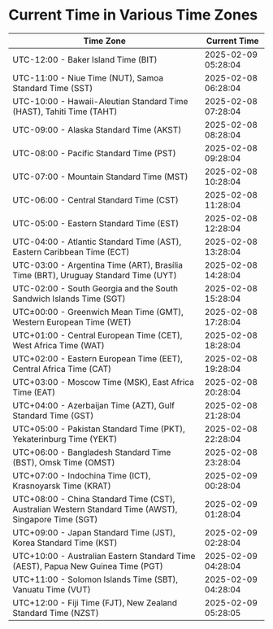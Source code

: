 # Current Time in Various Time Zones

| Time Zone | Current Time |
|-----------|--------------|
| UTC-12:00 - Baker Island Time (BIT) | 2025-02-09 05:28:04 |
| UTC-11:00 - Niue Time (NUT), Samoa Standard Time (SST) | 2025-02-08 06:28:04 |
| UTC-10:00 - Hawaii-Aleutian Standard Time (HAST), Tahiti Time (TAHT) | 2025-02-08 07:28:04 |
| UTC-09:00 - Alaska Standard Time (AKST) | 2025-02-08 08:28:04 |
| UTC-08:00 - Pacific Standard Time (PST) | 2025-02-08 09:28:04 |
| UTC-07:00 - Mountain Standard Time (MST) | 2025-02-08 10:28:04 |
| UTC-06:00 - Central Standard Time (CST) | 2025-02-08 11:28:04 |
| UTC-05:00 - Eastern Standard Time (EST) | 2025-02-08 12:28:04 |
| UTC-04:00 - Atlantic Standard Time (AST), Eastern Caribbean Time (ECT) | 2025-02-08 13:28:04 |
| UTC-03:00 - Argentina Time (ART), Brasília Time (BRT), Uruguay Standard Time (UYT) | 2025-02-08 14:28:04 |
| UTC-02:00 - South Georgia and the South Sandwich Islands Time (SGT) | 2025-02-08 15:28:04 |
| UTC±00:00 - Greenwich Mean Time (GMT), Western European Time (WET) | 2025-02-08 17:28:04 |
| UTC+01:00 - Central European Time (CET), West Africa Time (WAT) | 2025-02-08 18:28:04 |
| UTC+02:00 - Eastern European Time (EET), Central Africa Time (CAT) | 2025-02-08 19:28:04 |
| UTC+03:00 - Moscow Time (MSK), East Africa Time (EAT) | 2025-02-08 20:28:04 |
| UTC+04:00 - Azerbaijan Time (AZT), Gulf Standard Time (GST) | 2025-02-08 21:28:04 |
| UTC+05:00 - Pakistan Standard Time (PKT), Yekaterinburg Time (YEKT) | 2025-02-08 22:28:04 |
| UTC+06:00 - Bangladesh Standard Time (BST), Omsk Time (OMST) | 2025-02-08 23:28:04 |
| UTC+07:00 - Indochina Time (ICT), Krasnoyarsk Time (KRAT) | 2025-02-09 00:28:04 |
| UTC+08:00 - China Standard Time (CST), Australian Western Standard Time (AWST), Singapore Time (SGT) | 2025-02-09 01:28:04 |
| UTC+09:00 - Japan Standard Time (JST), Korea Standard Time (KST) | 2025-02-09 02:28:04 |
| UTC+10:00 - Australian Eastern Standard Time (AEST), Papua New Guinea Time (PGT) | 2025-02-09 04:28:04 |
| UTC+11:00 - Solomon Islands Time (SBT), Vanuatu Time (VUT) | 2025-02-09 04:28:04 |
| UTC+12:00 - Fiji Time (FJT), New Zealand Standard Time (NZST) | 2025-02-09 05:28:05 |
